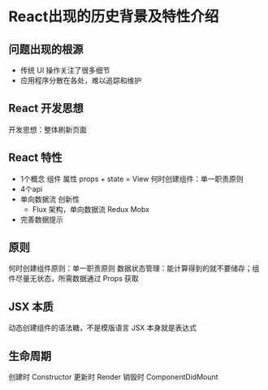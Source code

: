 # React出现的历史背景及特性介绍

## 问题出现的根源
- 传统 UI 操作关注了很多细节
- 应用程序分散在各处，难以追踪和维护

## React 开发思想
开发思想：整体刷新页面

## React 特性
- 1个概念 组件
  属性 props + state = View
  何时创建组件：单一职责原则
- 4个api
- 单向数据流 创新性
  - Flux 架构，单向数据流 Redux Mobx
- 完善数据提示

## 原则
何时创建组件原则：单一职责原则
数据状态管理：能计算得到的就不要储存；组件尽量无状态，所需数据通过 Props 获取

## JSX 本质
动态创建组件的语法糖，不是模版语言
JSX 本身就是表达式

## 生命周期
创建时 Constructor
更新时 Render
销毁时 ComponentDidMount
